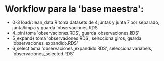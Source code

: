 # Workflow para la 'base maestra':

- 0-3 load/clean_data.R toma datasets de 4 juntas y junta 7 por separado, junta/limpia y guarda 'observaciones.RDS'
- 4_pini toma 'observaciones.RDS', guarda 'observaciones.RDS'
- 5_expande toma 'observaciones.RDS', selecciona giros, guarda 'observaciones_expandido.RDS'
- 6_select toma 'observaciones_expandido.RDS', selecciona variabels, 'observaciones_selected.RDS'
